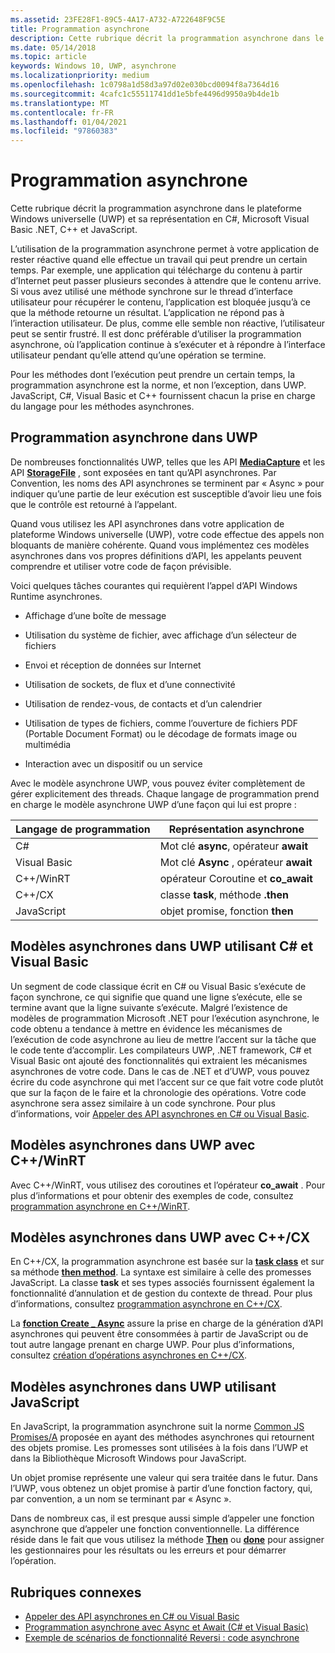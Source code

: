 ```yaml
---
ms.assetid: 23FE28F1-89C5-4A17-A732-A722648F9C5E
title: Programmation asynchrone
description: Cette rubrique décrit la programmation asynchrone dans le plateforme Windows universelle (UWP) et sa représentation en C#, Microsoft Visual Basic .NET, C++ et JavaScript.
ms.date: 05/14/2018
ms.topic: article
keywords: Windows 10, UWP, asynchrone
ms.localizationpriority: medium
ms.openlocfilehash: 1c0798a1d58d3a97d02e030bcd0094f8a7364d16
ms.sourcegitcommit: 4cafc1c55511741dd1e5bfe4496d9950a9b4de1b
ms.translationtype: MT
ms.contentlocale: fr-FR
ms.lasthandoff: 01/04/2021
ms.locfileid: "97860383"
---
```

# <a name="asynchronous-programming"></a>Programmation asynchrone
Cette rubrique décrit la programmation asynchrone dans le plateforme Windows universelle (UWP) et sa représentation en C#, Microsoft Visual Basic .NET, C++ et JavaScript.

L’utilisation de la programmation asynchrone permet à votre application de rester réactive quand elle effectue un travail qui peut prendre un certain temps. Par exemple, une application qui télécharge du contenu à partir d’Internet peut passer plusieurs secondes à attendre que le contenu arrive. Si vous avez utilisé une méthode synchrone sur le thread d’interface utilisateur pour récupérer le contenu, l’application est bloquée jusqu’à ce que la méthode retourne un résultat. L’application ne répond pas à l’interaction utilisateur. De plus, comme elle semble non réactive, l’utilisateur peut se sentir frustré. Il est donc préférable d’utiliser la programmation asynchrone, où l’application continue à s’exécuter et à répondre à l’interface utilisateur pendant qu’elle attend qu’une opération se termine.

Pour les méthodes dont l’exécution peut prendre un certain temps, la programmation asynchrone est la norme, et non l’exception, dans UWP. JavaScript, C#, Visual Basic et C++ fournissent chacun la prise en charge du langage pour les méthodes asynchrones.

## <a name="asynchronous-programming-in-the-uwp"></a>Programmation asynchrone dans UWP
De nombreuses fonctionnalités UWP, telles que les API [**MediaCapture**](/uwp/api/Windows.Media.Capture.MediaCapture) et les API [**StorageFile**](/uwp/api/Windows.Storage.StorageFile) , sont exposées en tant qu’API asynchrones. Par Convention, les noms des API asynchrones se terminent par « Async » pour indiquer qu’une partie de leur exécution est susceptible d’avoir lieu une fois que le contrôle est retourné à l’appelant.

Quand vous utilisez les API asynchrones dans votre application de plateforme Windows universelle (UWP), votre code effectue des appels non bloquants de manière cohérente. Quand vous implémentez ces modèles asynchrones dans vos propres définitions d’API, les appelants peuvent comprendre et utiliser votre code de façon prévisible.

Voici quelques tâches courantes qui requièrent l’appel d’API Windows Runtime asynchrones.

-   Affichage d’une boîte de message

-   Utilisation du système de fichier, avec affichage d’un sélecteur de fichiers

-   Envoi et réception de données sur Internet

-   Utilisation de sockets, de flux et d’une connectivité

-   Utilisation de rendez-vous, de contacts et d’un calendrier

-   Utilisation de types de fichiers, comme l’ouverture de fichiers PDF (Portable Document Format) ou le décodage de formats image ou multimédia

-   Interaction avec un dispositif ou un service

Avec le modèle asynchrone UWP, vous pouvez éviter complètement de gérer explicitement des threads. Chaque langage de programmation prend en charge le modèle asynchrone UWP d’une façon qui lui est propre :

| Langage de programmation | Représentation asynchrone           |
|----------------------|---------------------------------------|
| C#                   | Mot clé **async**, opérateur **await** |
| Visual Basic         | Mot clé **Async** , opérateur **await** |
| C++/WinRT            | opérateur Coroutine et **co_await**  |
| C++/CX               | classe **task**, méthode **.then**      |
| JavaScript           | objet promise, fonction **then**     |

## <a name="asynchronous-patterns-in-uwp-using-c-and-visual-basic"></a>Modèles asynchrones dans UWP utilisant C# et Visual Basic
Un segment de code classique écrit en C# ou Visual Basic s’exécute de façon synchrone, ce qui signifie que quand une ligne s’exécute, elle se termine avant que la ligne suivante s’exécute. Malgré l’existence de modèles de programmation Microsoft .NET pour l’exécution asynchrone, le code obtenu a tendance à mettre en évidence les mécanismes de l’exécution de code asynchrone au lieu de mettre l’accent sur la tâche que le code tente d’accomplir. Les compilateurs UWP, .NET framework, C# et Visual Basic ont ajouté des fonctionnalités qui extraient les mécanismes asynchrones de votre code. Dans le cas de .NET et d’UWP, vous pouvez écrire du code asynchrone qui met l’accent sur ce que fait votre code plutôt que sur la façon de le faire et la chronologie des opérations. Votre code asynchrone sera assez similaire à un code synchrone. Pour plus d’informations, voir [Appeler des API asynchrones en C# ou Visual Basic](call-asynchronous-apis-in-csharp-or-visual-basic.md).

## <a name="asynchronous-patterns-in-uwp-with-cwinrt"></a>Modèles asynchrones dans UWP avec C++/WinRT
Avec C++/WinRT, vous utilisez des coroutines et l’opérateur **co_await** . Pour plus d’informations et pour obtenir des exemples de code, consultez [programmation asynchrone en C++/WinRT](../cpp-and-winrt-apis/concurrency.md).

## <a name="asynchronous-patterns-in-uwp-with-ccx"></a>Modèles asynchrones dans UWP avec C++/CX
En C++/CX, la programmation asynchrone est basée sur la [**task class**](/cpp/parallel/concrt/reference/task-class) et sur sa méthode [**then method**](/cpp/parallel/concrt/reference/task-class?view=vs-2017&preserve-view=true). La syntaxe est similaire à celle des promesses JavaScript. La classe **task** et ses types associés fournissent également la fonctionnalité d’annulation et de gestion du contexte de thread. Pour plus d’informations, consultez [programmation asynchrone en C++/CX](asynchronous-programming-in-cpp-universal-windows-platform-apps.md).

La [**fonction Create \_ Async**](/cpp/parallel/concrt/reference/concurrency-namespace-functions?view=vs-2017&preserve-view=true) assure la prise en charge de la génération d’API asynchrones qui peuvent être consommées à partir de JavaScript ou de tout autre langage prenant en charge UWP. Pour plus d’informations, consultez [création d’opérations asynchrones en C++/CX](/cpp/parallel/concrt/creating-asynchronous-operations-in-cpp-for-windows-store-apps).

## <a name="asynchronous-patterns-in-uwp-using-javascript"></a>Modèles asynchrones dans UWP utilisant JavaScript
En JavaScript, la programmation asynchrone suit la norme [Common JS Promises/A](https://wiki.commonjs.org/wiki/Promises/A) proposée en ayant des méthodes asynchrones qui retournent des objets promise. Les promesses sont utilisées à la fois dans l’UWP et dans la Bibliothèque Microsoft Windows pour JavaScript.

Un objet promise représente une valeur qui sera traitée dans le futur. Dans l’UWP, vous obtenez un objet promise à partir d’une fonction factory, qui, par convention, a un nom se terminant par « Async ».

Dans de nombreux cas, il est presque aussi simple d’appeler une fonction asynchrone que d’appeler une fonction conventionnelle. La différence réside dans le fait que vous utilisez la méthode [**Then**](/previous-versions/windows/apps/br229728(v=win.10)) ou [**done**](/previous-versions/windows/apps/hh701079(v=win.10)) pour assigner les gestionnaires pour les résultats ou les erreurs et pour démarrer l’opération.

## <a name="related-topics"></a>Rubriques connexes
* [Appeler des API asynchrones en C# ou Visual Basic](call-asynchronous-apis-in-csharp-or-visual-basic.md)
* [Programmation asynchrone avec Async et Await (C# et Visual Basic)](/previous-versions/visualstudio/visual-studio-2012/hh191443(v=vs.110))
* [Exemple de scénarios de fonctionnalité Reversi : code asynchrone](/previous-versions/windows/apps/jj712233(v=win.10))
